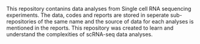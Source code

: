 

This repository contanins data analyses from Single cell RNA sequencing experiments. The data, codes and reports are stored in seperate sub-repositories of the same name and the source of data for each analyses is mentioned in the reports. This repository was created to learn and understand the complexities of scRNA-seq data analyses. 
